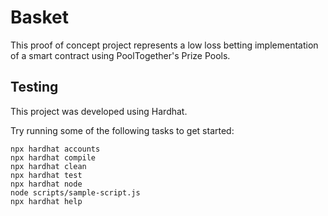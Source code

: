 # Basket

This proof of concept project represents a low loss betting implementation of a smart contract using PoolTogether's Prize Pools.

## Testing

This project was developed using Hardhat.

Try running some of the following tasks to get started:

```shell
npx hardhat accounts
npx hardhat compile
npx hardhat clean
npx hardhat test
npx hardhat node
node scripts/sample-script.js
npx hardhat help
```
